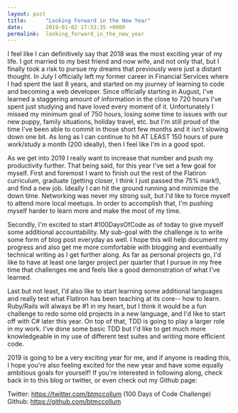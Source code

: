 ```yaml
---
layout: post
title:      "Looking Forward in the New Year"
date:       2019-01-02 17:53:35 +0000
permalink:  looking_forward_in_the_new_year
---
```



I feel like I can definitively say that 2018 was the most exciting year of my life. I got married to my best friend and now wife, and not only that, but I finally took a risk to pursue my dreams that previously were just a distant thought. In July I officially left my former career in Financial Services where I had spent the last 8 years, and started on my journey of learning to code and becoming a web developer. Since officially starting in August, I've learned a staggering amount of information in the close to 720 hours I've spent just studying and have loved every moment of it. Unfortunately I missed my minimum goal of 750 hours,  losing some time to issues with our new puppy, family situations, holiday travel, etc. but I'm still proud of the time I've been able to commit in those short few months and it isn't slowing down one bit. As long as I can continue to hit AT LEAST 150 hours of pure work/study a month (200 ideally), then I feel like I'm in a good spot.

As we get into 2019 I really want to increase that number and push my productivity further. That being said, for this year I've set a few goal for myself. First and foremost I want to finish out the rest of the Flatiron curriculum, graduate (getting closer, I think I just passed the 75% mark!), and find a new job. Ideally I can hit the ground running and minimize the down time. Networking was never my strong suit, but I'd like to force myself to attend more local meetups. In order to accomplish that, I'm pushing myself harder to learn more and make the most of my time. 

Secondly, I'm excited to start #100DaysOfCode as of today to give myself some additional accountability.  My sub-goal with the challenge is to write some form of blog post everyday as well. I hope this will help document my progress and also get me more comfortable with blogging and eventually technical writing as I get further along. As far as personal projects go, I'd like to have at least one larger project per quarter that I pursue in my free time that challenges me and feels like a good demonstration of what I've learned. 

Last but not least, I'd also like to start learning some additional languages and really test what Flatiron has been teaching at its core-- how to learn. Ruby/Rails will always be #1 in my heart, but I think it would be a fun challenge to redo some old projects in a new language, and I'd like to start off with C# later this year. On top of that, TDD is going to play a larger role in my work. I've done some basic TDD but I'd like to get much more knowledgeable in my use of different test suites and writing more efficient code. 

2019 is going to be a very exciting year for me, and if anyone is reading this, I hope you're also feeling excited for the new year and have some equally ambitious goals for yourself! If you're interested in following along, check back in to this blog or twitter, or even check out my Github page:

Twitter: https://twitter.com/btmccollum (100 Days of Code Challenge)
Github: https://github.com/btmccollum 
